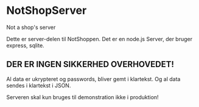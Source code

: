 # NotShopServer
Not a shop's server

Dette er server-delen til NotShoppen. Det er en node.js Server, der bruger express, sqlite.

## DER ER INGEN SIKKERHED OVERHOVEDET!

Al data er ukrypteret og passwords, bliver gemt i klartekst. Og al data sendes i klartekst i JSON.

Serveren skal kun bruges til demonstration ikke i produktion!
